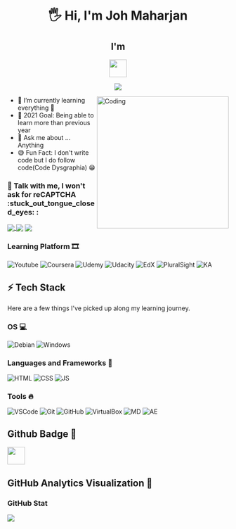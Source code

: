 <h1 align="center"> 🖐️ Hi, I'm Joh Maharjan </h1>
<h2 align="center">I'm </h2>
<p align="center">
  <img src="https://user-images.githubusercontent.com/48232101/113013474-75f6d080-919b-11eb-83ed-d8ba2ab775a1.gif" width="40px">
</p>

<p align="center"> 
  <img src="https://komarev.com/ghpvc/?username=john1147&label=Visitors&color=9acd32&style=for-the-badge"> 
</p>
<img align="right" alt="Coding" width="300" src="https://user-images.githubusercontent.com/48232101/112782476-d76c5180-906c-11eb-8b47-919033dc4123.gif">


- 🌱 I’m currently learning everything 📝
- 🥅 2021 Goal: Being able to learn more than previous year 
- 💬 Ask me about ... Anything
- 😅 Fun Fact: I don't write code but I do follow code(Code Dysgraphia)  😁

<h3 align="left"> 📱 Talk with me, I won't ask for reCAPTCHA  :stuck_out_tongue_closed_eyes: :</h3>
<p align="left">
<a href="" target="_blank"><img align="center" src="https://img.shields.io/badge/Discord-7289DA?style=for-the-badge&logo=discord&logoColor=white"> </a>
<a href="" target="_blank"><img align="center" src="https://img.shields.io/badge/Facebook-1877F2?style=for-the-badge&logo=facebook&logoColor=white"></a>
<a href="" target="_blank"><img align="center" src="https://img.shields.io/badge/LinkedIn-0077B5?style=for-the-badge&logo=linkedin&logoColor=white"></a>
</p>

### Learning Platform 🎞

![Youtube](https://img.shields.io/badge/YouTube-FF0000?style=for-the-badge&logo=youtube&logoColor=white)
![Coursera](https://img.shields.io/badge/Coursera-blue?style=for-the-badge&logo=coursera&logoColor=white)
![Udemy](https://img.shields.io/badge/Udemy-bisque?style=for-the-badge&logo=udemy&logoColor=FF0000)
![Udacity](https://img.shields.io/badge/Udacity-blue?style=for-the-badge&logo=udacity&logoColor=white)
![EdX](https://img.shields.io/badge/EdX-black?style=for-the-badge&logo=edx&logoColor=white)
![PluralSight](https://img.shields.io/badge/Pluralsight-crimson?style=for-the-badge&logo=pluralsight&logoColor=white)
![KA](https://img.shields.io/badge/Khan_Academy-00000A?style=for-the-badge&logo=khan-academy&logoColor=7fffd4)

## ⚡ Tech Stack 
Here are a few things I've picked up along my learning journey.

### OS 💻

![Debian](https://img.shields.io/badge/Debian-00000F?style=for-the-badge&logo=debian&logoColor=deeppink)
![Windows](https://img.shields.io/badge/Windows-00000F?style=for-the-badge&logo=windows&logoColor=skyblue)

###  Languages and Frameworks 🚀 
![HTML](https://img.shields.io/badge/HTML-E34F26?style=for-the-badge&logo=html5&logoColor=white)
![CSS](https://img.shields.io/badge/CSS-1572B6?style=for-the-badge&logo=css3&logoColor=white)
![JS](https://img.shields.io/badge/JavaScript-F7DF1E?style=for-the-badge&logo=javascript&logoColor=black)

### Tools 🔥
![VSCode](https://img.shields.io/badge/Visual_Studio_Code-0078D4?style=for-the-badge&logo=visual%20studio%20code&logoColor=white)
![Git](https://img.shields.io/badge/Git-F05032?style=for-the-badge&logo=git&logoColor=white)
![GitHub](https://img.shields.io/badge/Github-000000?style=for-the-badge&logo=Github&logoColor=ffffff)
![VirtualBox](https://img.shields.io/badge/V_Box-6495ed?style=for-the-badge&logo=virtualbox&logoColor=00000F)
![MD](https://img.shields.io/badge/Markdown-00000F?style=for-the-badge&logo=markdown&logoColor=white)
![AE](https://img.shields.io/badge/After_Effects-peachpuff?style=for-the-badge&logo=adobe-after-effects&logoColor=000080)

## Github Badge 🏅
<a href="https://archiveprogram.github.com/" target="_blank"><img src="https://user-images.githubusercontent.com/48232101/113098117-c57ae200-9217-11eb-85a1-97e6011b78bf.gif" width="40" height="40"></a> 

## GitHub Analytics Visualization 🔎

### GitHub Stat
<p align="left">
  <img src="https://github-contribution-stats.vercel.app/api/?username=john1147&layout=compact">
</p>

